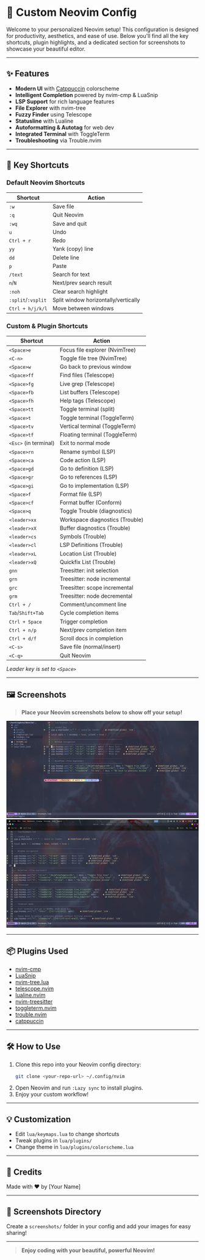 # 🚀 Custom Neovim Config

Welcome to your personalized Neovim setup! This configuration is designed for productivity, aesthetics, and ease of use. Below you'll find all the key shortcuts, plugin highlights, and a dedicated section for screenshots to showcase your beautiful editor.

---

## ✨ Features
- **Modern UI** with [Catppuccin](https://github.com/catppuccin/nvim) colorscheme
- **Intelligent Completion** powered by nvim-cmp & LuaSnip
- **LSP Support** for rich language features
- **File Explorer** with nvim-tree
- **Fuzzy Finder** using Telescope
- **Statusline** with Lualine
- **Autoformatting & Autotag** for web dev
- **Integrated Terminal** with ToggleTerm
- **Troubleshooting** via Trouble.nvim

---

## 🎹 Key Shortcuts


### Default Neovim Shortcuts
| Shortcut         | Action                        |
|------------------|-------------------------------|
| `:w`             | Save file                     |
| `:q`             | Quit Neovim                   |
| `:wq`            | Save and quit                 |
| `u`              | Undo                          |
| `Ctrl + r`       | Redo                          |
| `yy`             | Yank (copy) line              |
| `dd`             | Delete line                   |
| `p`              | Paste                         |
| `/text`          | Search for text               |
| `n`/`N`          | Next/prev search result       |
| `:noh`           | Clear search highlight        |
| `:split`/`:vsplit`| Split window horizontally/vertically |
| `Ctrl + h/j/k/l` | Move between windows          |

### Custom & Plugin Shortcuts
| Shortcut         | Action                        |
|------------------|-------------------------------|
| `<Space>e`       | Focus file explorer (NvimTree)|
| `<C-n>`          | Toggle file tree (NvimTree)   |
| `<Space>w`       | Go back to previous window    |
| `<Space>ff`      | Find files (Telescope)        |
| `<Space>fg`      | Live grep (Telescope)         |
| `<Space>fb`      | List buffers (Telescope)      |
| `<Space>fh`      | Help tags (Telescope)         |
| `<Space>tt`      | Toggle terminal (split)       |
| `<Space>t`       | Toggle terminal (ToggleTerm)  |
| `<Space>tv`      | Vertical terminal (ToggleTerm)|
| `<Space>tf`      | Floating terminal (ToggleTerm)|
| `<Esc>` (in terminal)| Exit to normal mode         |
| `<Space>rn`      | Rename symbol (LSP)           |
| `<Space>ca`      | Code action (LSP)             |
| `<Space>gd`      | Go to definition (LSP)        |
| `<Space>gr`      | Go to references (LSP)        |
| `<Space>gi`      | Go to implementation (LSP)    |
| `<Space>f`       | Format file (LSP)             |
| `<Space>cf`      | Format buffer (Conform)       |
| `<Space>q`       | Toggle Trouble (diagnostics)  |
| `<leader>xx`     | Workspace diagnostics (Trouble)|
| `<leader>xX`     | Buffer diagnostics (Trouble)  |
| `<leader>cs`     | Symbols (Trouble)             |
| `<leader>cl`     | LSP Definitions (Trouble)     |
| `<leader>xL`     | Location List (Trouble)       |
| `<leader>xQ`     | Quickfix List (Trouble)       |
| `gnn`            | Treesitter: init selection    |
| `grn`            | Treesitter: node incremental  |
| `grc`            | Treesitter: scope incremental |
| `grm`            | Treesitter: node decremental  |
| `Ctrl + /`       | Comment/uncomment line        |
| `Tab`/`Shift+Tab`| Cycle completion items        |
| `Ctrl + Space`   | Trigger completion            |
| `Ctrl + n/p`     | Next/prev completion item     |
| `Ctrl + d/f`     | Scroll docs in completion     |
| `<C-s>`          | Save file (normal/insert)     |
| `<C-q>`          | Quit Neovim                   |

*Leader key is set to `<Space>`*

---

## 🖼️ Screenshots

> **Place your Neovim screenshots below to show off your setup!**

![Neovim Screenshot 1](screenshots/screenshot1.png)
![Neovim Screenshot 2](screenshots/screenshot2.png)

---

## 📦 Plugins Used
- [nvim-cmp](https://github.com/hrsh7th/nvim-cmp)
- [LuaSnip](https://github.com/L3MON4D3/LuaSnip)
- [nvim-tree.lua](https://github.com/nvim-tree/nvim-tree.lua)
- [telescope.nvim](https://github.com/nvim-telescope/telescope.nvim)
- [lualine.nvim](https://github.com/nvim-lualine/lualine.nvim)
- [nvim-treesitter](https://github.com/nvim-treesitter/nvim-treesitter)
- [toggleterm.nvim](https://github.com/akinsho/toggleterm.nvim)
- [trouble.nvim](https://github.com/folke/trouble.nvim)
- [catppuccin](https://github.com/catppuccin/nvim)

---

## 🛠️ How to Use
1. Clone this repo into your Neovim config directory:
   ```sh
   git clone <your-repo-url> ~/.config/nvim
   ```
2. Open Neovim and run `:Lazy sync` to install plugins.
3. Enjoy your custom workflow!

---

## 💡 Customization
- Edit `lua/keymaps.lua` to change shortcuts
- Tweak plugins in `lua/plugins/`
- Change theme in `lua/plugins/colorscheme.lua`

---

## 📣 Credits
Made with ❤️ by [Your Name]

---

## 📁 Screenshots Directory
Create a `screenshots/` folder in your config and add your images for easy sharing!

---

> **Enjoy coding with your beautiful, powerful Neovim!**
